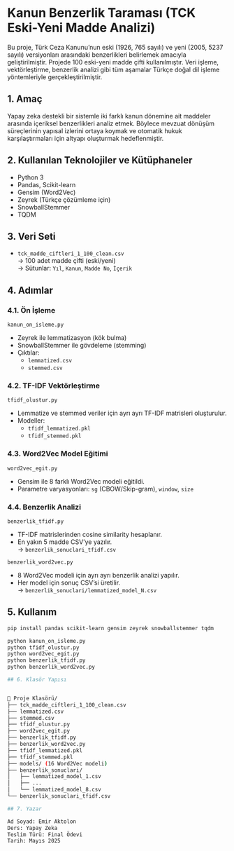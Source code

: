 # Kanun Benzerlik Taraması (TCK Eski-Yeni Madde Analizi)

Bu proje, Türk Ceza Kanunu’nun eski (1926, 765 sayılı) ve yeni (2005, 5237 sayılı) versiyonları arasındaki benzerlikleri belirlemek amacıyla geliştirilmiştir. Projede 100 eski-yeni madde çifti kullanılmıştır. Veri işleme, vektörleştirme, benzerlik analizi gibi tüm aşamalar Türkçe doğal dil işleme yöntemleriyle gerçekleştirilmiştir.

## 1. Amaç

Yapay zeka destekli bir sistemle iki farklı kanun dönemine ait maddeler arasında içeriksel benzerlikleri analiz etmek. Böylece mevzuat dönüşüm süreçlerinin yapısal izlerini ortaya koymak ve otomatik hukuk karşılaştırmaları için altyapı oluşturmak hedeflenmiştir.

## 2. Kullanılan Teknolojiler ve Kütüphaneler

- Python 3
- Pandas, Scikit-learn
- Gensim (Word2Vec)
- Zeyrek (Türkçe çözümleme için)
- SnowballStemmer
- TQDM

## 3. Veri Seti

- `tck_madde_ciftleri_1_100_clean.csv`  
  → 100 adet madde çifti (eski/yeni)  
  → Sütunlar: `Yıl`, `Kanun`, `Madde No`, `İçerik`

## 4. Adımlar

### 4.1. Ön İşleme

`kanun_on_isleme.py`  
- Zeyrek ile lemmatizasyon (kök bulma)
- SnowballStemmer ile gövdeleme (stemming)
- Çıktılar:
  - `lemmatized.csv`
  - `stemmed.csv`

### 4.2. TF-IDF Vektörleştirme

`tfidf_olustur.py`  
- Lemmatize ve stemmed veriler için ayrı ayrı TF-IDF matrisleri oluşturulur.  
- Modeller:  
  - `tfidf_lemmatized.pkl`  
  - `tfidf_stemmed.pkl`

### 4.3. Word2Vec Model Eğitimi

`word2vec_egit.py`  
- Gensim ile 8 farklı Word2Vec modeli eğitildi.  
- Parametre varyasyonları: `sg` (CBOW/Skip-gram), `window`, `size`

### 4.4. Benzerlik Analizi

`benzerlik_tfidf.py`  
- TF-IDF matrislerinden cosine similarity hesaplanır.  
- En yakın 5 madde CSV’ye yazılır.  
→ `benzerlik_sonuclari_tfidf.csv`

`benzerlik_word2vec.py`  
- 8 Word2Vec modeli için ayrı ayrı benzerlik analizi yapılır.  
- Her model için sonuç CSV’si üretilir.  
→ `benzerlik_sonuclari/lemmatized_model_N.csv`

## 5. Kullanım

```bash
pip install pandas scikit-learn gensim zeyrek snowballstemmer tqdm

python kanun_on_isleme.py
python tfidf_olustur.py
python word2vec_egit.py
python benzerlik_tfidf.py
python benzerlik_word2vec.py

## 6. Klasör Yapısı


📂 Proje Klasörü/
├── tck_madde_ciftleri_1_100_clean.csv
├── lemmatized.csv
├── stemmed.csv
├── tfidf_olustur.py
├── word2vec_egit.py
├── benzerlik_tfidf.py
├── benzerlik_word2vec.py
├── tfidf_lemmatized.pkl
├── tfidf_stemmed.pkl
├── models/ (16 Word2Vec modeli)
├── benzerlik_sonuclari/
│   ├── lemmatized_model_1.csv
│   ├── ...
│   └── lemmatized_model_8.csv
└── benzerlik_sonuclari_tfidf.csv

## 7. Yazar

Ad Soyad: Emir Aktolon
Ders: Yapay Zeka
Teslim Türü: Final Ödevi
Tarih: Mayıs 2025
